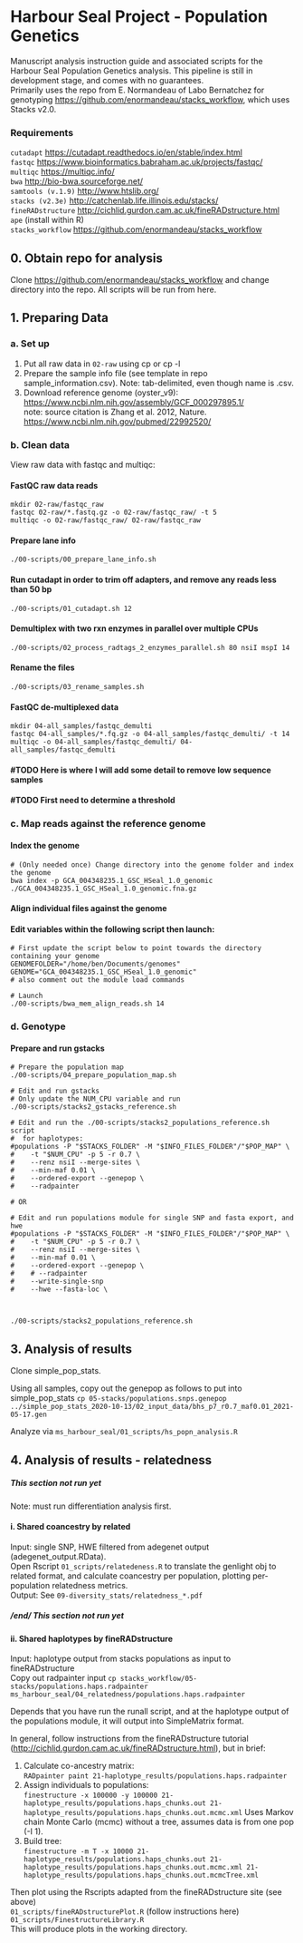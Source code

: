 # Harbour Seal Project - Population Genetics
Manuscript analysis instruction guide and associated scripts for the Harbour Seal Population Genetics analysis. This pipeline is still in development stage, and comes with no guarantees.            
Primarily uses the repo from E. Normandeau of Labo Bernatchez for genotyping https://github.com/enormandeau/stacks_workflow, which uses Stacks v2.0.       


### Requirements    
`cutadapt` https://cutadapt.readthedocs.io/en/stable/index.html    
`fastqc` https://www.bioinformatics.babraham.ac.uk/projects/fastqc/   
`multiqc` https://multiqc.info/   
`bwa` http://bio-bwa.sourceforge.net/   
`samtools (v.1.9)` http://www.htslib.org/    
`stacks (v2.3e)` http://catchenlab.life.illinois.edu/stacks/     
`fineRADstructure` http://cichlid.gurdon.cam.ac.uk/fineRADstructure.html     
`ape` (install within R)     
`stacks_workflow` https://github.com/enormandeau/stacks_workflow         


## 0. Obtain repo for analysis
Clone https://github.com/enormandeau/stacks_workflow and change directory into the repo. All scripts will be run from here.   

## 1. Preparing Data
### a. Set up 
1. Put all raw data in `02-raw` using cp or cp -l    
2. Prepare the sample info file (see template in repo sample_information.csv). Note: tab-delimited, even though name is .csv.    
3. Download reference genome (oyster_v9): https://www.ncbi.nlm.nih.gov/assembly/GCF_000297895.1/      
note: source citation is Zhang et al. 2012, Nature. https://www.ncbi.nlm.nih.gov/pubmed/22992520/       


### b. Clean data
View raw data with fastqc and multiqc:    
#### FastQC raw data reads
```
mkdir 02-raw/fastqc_raw
fastqc 02-raw/*.fastq.gz -o 02-raw/fastqc_raw/ -t 5
multiqc -o 02-raw/fastqc_raw/ 02-raw/fastqc_raw
```

#### Prepare lane info
```
./00-scripts/00_prepare_lane_info.sh
```

#### Run cutadapt in order to trim off adapters, and remove any reads less than 50 bp
```
./00-scripts/01_cutadapt.sh 12
```

#### Demultiplex with two rxn enzymes in parallel over multiple CPUs
```
./00-scripts/02_process_radtags_2_enzymes_parallel.sh 80 nsiI mspI 14
```

#### Rename the files
```
./00-scripts/03_rename_samples.sh
```

#### FastQC de-multiplexed data
```
mkdir 04-all_samples/fastqc_demulti
fastqc 04-all_samples/*.fq.gz -o 04-all_samples/fastqc_demulti/ -t 14
multiqc -o 04-all_samples/fastqc_demulti/ 04-all_samples/fastqc_demulti
```

#### #TODO Here is where I will add some detail to remove low sequence samples ###
#### #TODO First need to determine a threshold ###

### c. Map reads against the reference genome
#### Index the genome
```
# (Only needed once) Change directory into the genome folder and index the genome 
bwa index -p GCA_004348235.1_GSC_HSeal_1.0_genomic ./GCA_004348235.1_GSC_HSeal_1.0_genomic.fna.gz
```

#### Align individual files against the genome
#### Edit variables within the following script then launch:    
```
# First update the script below to point towards the directory containing your genome
GENOMEFOLDER="/home/ben/Documents/genomes"
GENOME="GCA_004348235.1_GSC_HSeal_1.0_genomic"
# also comment out the module load commands

# Launch
./00-scripts/bwa_mem_align_reads.sh 14
```

### d. Genotype
#### Prepare and run gstacks
```
# Prepare the population map
./00-scripts/04_prepare_population_map.sh

# Edit and run gstacks
# Only update the NUM_CPU variable and run
./00-scripts/stacks2_gstacks_reference.sh

# Edit and run the ./00-scripts/stacks2_populations_reference.sh script
#  for haplotypes:
#populations -P "$STACKS_FOLDER" -M "$INFO_FILES_FOLDER"/"$POP_MAP" \
#    -t "$NUM_CPU" -p 5 -r 0.7 \
#    --renz nsiI --merge-sites \
#    --min-maf 0.01 \
#    --ordered-export --genepop \
#    --radpainter

# OR 

# Edit and run populations module for single SNP and fasta export, and hwe
#populations -P "$STACKS_FOLDER" -M "$INFO_FILES_FOLDER"/"$POP_MAP" \
#    -t "$NUM_CPU" -p 5 -r 0.7 \
#    --renz nsiI --merge-sites \
#    --min-maf 0.01 \
#    --ordered-export --genepop \
#    # --radpainter
#    --write-single-snp
#    --hwe --fasta-loc \



./00-scripts/stacks2_populations_reference.sh
```

## 3. Analysis of results
Clone simple_pop_stats.       

Using all samples, copy out the genepop as follows to put into simple_pop_stats
`cp 05-stacks/populations.snps.genepop ../simple_pop_stats_2020-10-13/02_input_data/bhs_p7_r0.7_maf0.01_2021-05-17.gen`     

Analyze via `ms_harbour_seal/01_scripts/hs_popn_analysis.R`     




## 4. Analysis of results - relatedness
##### This section not run yet #####
Note: must run differentiation analysis first.    
#### i. Shared coancestry by related
Input: single SNP, HWE filtered from adegenet output (adegenet_output.RData).      
Open Rscript `01_scripts/relatedeness.R` to translate the genlight obj to related format, and calculate coancestry per population, plotting per-population relatedness metrics.       
Output: See `09-diversity_stats/relatedness_*.pdf`   
##### /end/ This section not run yet #####

#### ii. Shared haplotypes by fineRADstructure
Input: haplotype output from stacks populations as input to fineRADstructure         
Copy out radpainter input
`cp stacks_workflow/05-stacks/populations.haps.radpainter ms_harbour_seal/04_relatedness/populations.haps.radpainter`      

Depends that you have run the runall script, and at the haplotype output of the populations module, it will output into SimpleMatrix format.     

In general, follow instructions from the fineRADstructure tutorial (http://cichlid.gurdon.cam.ac.uk/fineRADstructure.html), but in brief:  
1) Calculate co-ancestry matrix:     
`RADpainter paint 21-haplotype_results/populations.haps.radpainter`      
2) Assign individuals to populations:     
`finestructure -x 100000 -y 100000 21-haplotype_results/populations.haps_chunks.out 21-haplotype_results/populations.haps_chunks.out.mcmc.xml`
Uses Markov chain Monte Carlo (mcmc) without a tree, assumes data is from one pop (-I 1).    
3) Build tree:        
`finestructure -m T -x 10000 21-haplotype_results/populations.haps_chunks.out 21-haplotype_results/populations.haps_chunks.out.mcmc.xml 21-haplotype_results/populations.haps_chunks.out.mcmcTree.xml`      

Then plot using the Rscripts adapted from the fineRADstructure site (see above)   
`01_scripts/fineRADstructurePlot.R` (follow instructions here)      
`01_scripts/FinestructureLibrary.R`     
This will produce plots in the working directory.  

